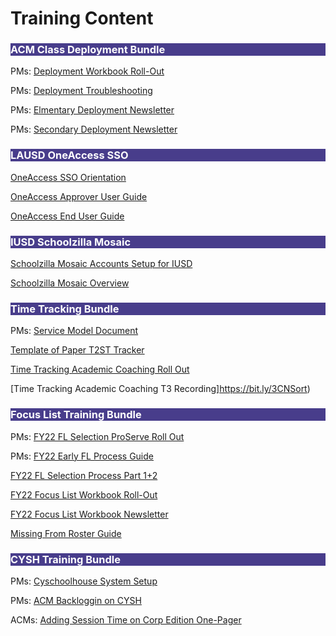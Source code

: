 # Training Content


<body><h3 style="background-color:darkslateblue;"><c style=color:white;">ACM Class Deployment Bundle</h3></body>

PMs: [Deployment Workbook Roll-Out](https://bit.ly/3qlLhU7)

PMs: [Deployment Troubleshooting](https://bit.ly/3bGOk0A)

PMs: [Elmentary Deployment Newsletter](https://bit.ly/3GTdM0S)

PMs: [Secondary Deployment Newsletter](https://bit.ly/3BG9INL)

<body><h3 style="background-color:darkslateblue;"><c style=color:white;">LAUSD OneAccess SSO</h3></body>

[OneAccess SSO Orientation](https://bit.ly/2ZNLh3Q)

[OneAccess Approver User Guide](https://bit.ly/3BLOKwU)

[OneAccess End User Guide](https://bit.ly/3GSXNjJ)

<body><h3 style="background-color:darkslateblue;"><c style=color:white;">IUSD Schoolzilla Mosaic</h3></body>

[Schoolzilla Mosaic Accounts Setup for IUSD](https://bit.ly/3EK3s9F)

[Schoolzilla Mosaic Overview](https://bit.ly/2ZNOL6q)

<body><h3 style="background-color:darkslateblue;"><c style=color:white;">Time Tracking Bundle</h3></body>

PMs: [Service Model Document](https://bit.ly/3bH9trl)

[Template of Paper T2ST Tracker](https://bit.ly/3mFLgYF)

[Time Tracking Academic Coaching Roll Out](https://bit.ly/3q91jQW)

[Time Tracking Academic Coaching T3 Recording]https://bit.ly/3CNSort)

<body><h3 style="background-color:darkslateblue;"><c style=color:white;">Focus List Training Bundle</h3></body>

PMs: [FY22 FL Selection ProServe Roll Out](https://bit.ly/3k6u0Ki)

PMs: [FY22 Early FL Process Guide](https://bit.ly/2ZTcfHQ)

[FY22 FL Selection Process Part 1+2](https://bit.ly/3k5KYsC)

[FY22 Focus List Workbook Roll-Out](https://bit.ly/3EIOe4J)

[FY22 Focus List Workbook Newsletter](https://bit.ly/2YgC1Vz)

[Missing From Roster Guide](https://bit.ly/3ELJFH6)


<body><h3 style="background-color:darkslateblue;"><c style=color:white;">CYSH Training Bundle</h3></body>

PMs: [Cyschoolhouse System Setup](https://bit.ly/3q7leQ4)

PMs: [ACM Backloggin on CYSH](https://bit.ly/3BF1428)

ACMs: [Adding Session Time on Corp Edition One-Pager](https://bit.ly/2ZRn7pG)